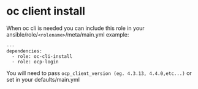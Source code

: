 # oc client install

When oc cli is needed you can include this role in your ansible/role/```<rolename>```/meta/main.yml 
example:  

```
---
dependencies:
  - role: oc-cli-install
  - role: ocp-login
```

You will need to pass ```ocp_client_version (eg. 4.3.13, 4.4.0,etc...)``` or set in your defaults/main.yml
